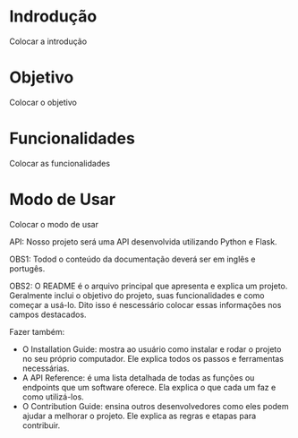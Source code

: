 # Indrodução
Colocar a introdução
# Objetivo
Colocar o objetivo
# Funcionalidades
Colocar as funcionalidades
# Modo de Usar
Colocar o modo de usar


API: Nosso projeto será uma API desenvolvida utilizando Python e Flask.

OBS1: Todod o conteúdo da documentação deverá ser em inglês e portugês.

OBS2: O README é o arquivo principal que apresenta e explica um projeto. 
Geralmente inclui o objetivo do projeto, suas funcionalidades e como começar 
a usá-lo. Dito isso é nescessário colocar essas informações nos campos destacados.

Fazer também:
* O Installation Guide: mostra ao usuário como instalar e rodar o projeto no seu 
próprio computador. Ele explica todos os passos e ferramentas necessárias.
* A API Reference: é uma lista detalhada de todas as funções ou endpoints que 
um software oferece. Ela explica o que cada um faz e como utilizá-los.
* O Contribution Guide: ensina outros desenvolvedores como eles podem ajudar 
a melhorar o projeto. Ele explica as regras e etapas para contribuir.
